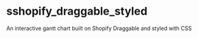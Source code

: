 # sshopify_draggable_styled
An interactive gantt chart built on Shopify Draggable and styled with CSS
